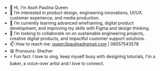 - 👋 Hi, I’m Asoh Paulina Queen
- 👀 I’m interested in product design, engineering innovations, UI/UX, customer experience, and media production.
- 🌱 I’m currently learning advanced wireframing, digital product development, and improving my skills with Figma and design thinking.
- 💞️ I’m looking to collaborate on on sustainable engineering projects, creative digital products, and impactful customer support solutions.
- 📫 How to reach me: queen3paulina@gmail.com | 08057543578
- 😄 Pronouns: She/her
- ⚡ Fun fact: I love to sing, keep myself busy with designing toturials, I'm a baker, a voice-over artist and I love to connect.

<!---
QuinnPaulYna/QuinnPaulYna is a ✨ special ✨ repository because its `README.md` (this file) appears on your GitHub profile.
You can click the Preview link to take a look at your changes.
--->
